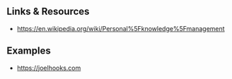 
## Links & Resources
- https://en.wikipedia.org/wiki/Personal%5Fknowledge%5Fmanagement

## Examples
- https://joelhooks.com